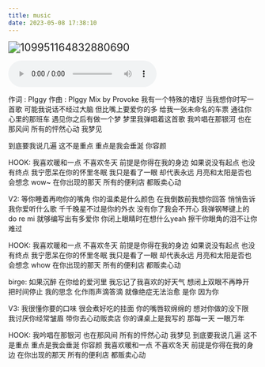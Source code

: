 ```yaml
---
title: music
date: 2023-05-08 17:38:10
---
```

<meta name="referrer" content="no-referrer"/>

<img src="https://jsd.cdn.zzko.cn/gh/Simbalin/picx-images-hosting@master/109951164832880690.6fw6solpvx00.jpg" alt="109951164832880690" style="zoom:150%;" />

<audio src="\music\音频\PIggy - 心动贩卖机~1.mp3" controls></audio>

作词 : PIggy
作曲 : PIggy
Mix by Provoke
我有一个特殊的嗜好                         当我想你时写一首歌
可能我说话不经过大脑                     但比嘴上要爱你的多
给我一张未命名的车票                     通往你心里的那班车
遇见你之后有做一个梦                     梦里我弹唱着这首歌
我吟唱在那银河 也在那风间            所有的怦然心动 我梦见

到底要我说几遍 这不是重点            重点是我会垂涎 你容颜

HOOK:
我喜欢暖和一点 不喜欢冬天            前提是你得在我的身边
如果说没有起点 也没有终点            我宁愿呆在你的怀里冬眠
我只是看了一眼 却代表永远           月亮和太阳是否也会想念 wow~
在你出现的那天 所有的便利店 都贩卖心动

V2:
等你睡着再吻你的嘴角                   你的温柔是什么颜色
在我倒数前我想你回答                   悄悄告诉我你爱听什么歌
千千晚星不过是你的外衣               没有你了我会不开心
我弹钢琴键上的do re mi                就够编写出有多爱你
你闭上眼睛时在想什么yeah           擦干你眼角的泪不让你难过

HOOK:
我喜欢暖和一点 不喜欢冬天           前提是你得在我的身边
如果说没有起点 也没有终点           我宁愿呆在你的怀里冬眠
我只是看了一眼 却代表永远           月亮和太阳是否也会想念 whow
在你出现的那天 所有的便利店 都贩卖心动

birge:
如果沉醉                                          在你给的爱河里
我忘记了我喜欢的好天气               想闭上双眼不再睁开
把时间停止                                      我的思念
化作雨声滴答滴                              就像绝症无法治愈
是你                                                 因为你

V3:
我很懂你要的口味                          很会煮好吃的挂面
你的嘴唇软绵绵的                          想对你做的没下限
我讨厌你经常皱眉                          带你去心动贩卖店
你的课桌上是我写的                      那每一天
一眼万年


HOOK:
我吟唱在那银河 也在那风间          所有的怦然心动 我梦见
到底要我说几遍 这不是重点          重点是我会垂涎 你容颜
我喜欢暖和一点 不喜欢冬天          前提是你得在我的身边
在你出现的那天 所有的便利店 都贩卖心动
